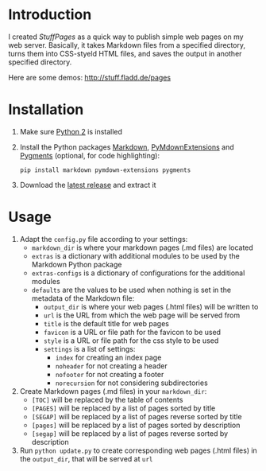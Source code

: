 Introduction 
============ 
 
I created _StuffPages_ as a quick way to publish simple web pages on my web server. Basically, it takes Markdown files from a specified directory, turns them into CSS-styeld HTML files, and saves the output in another specified directory. 

Here are some demos: http://stuff.fladd.de/pages

 
Installation 
============ 
 
1. Make sure [Python 2][] is installed 
 
2. Install the Python packages [Markdown][], [PyMdownExtensions][] and [Pygments][] (optional, for code highlighting): 
   
   ``` 
   pip install markdown pymdown-extensions pygments 
   ``` 
 
3. Download the [latest release][] and extract it 
 
[Python 2]: http://www.python.org 
[Markdown]: https://pythonhosted.org/Markdown/ 
[PyMdownExtensions]: http://facelessuser.github.io/pymdown-extensions 
[Pygments]: http://pygments.org 
[latest release]: https://github.com/fladd/StuffPages/releases/latest 
 
 
Usage 
===== 
 
1. Adapt the `config.py` file according to your settings: 
    * `markdown_dir` is where your markdown pages (.md files) are located 
    * `extras` is a dictionary with additional modules to be used by the Markdown Python package 
    * `extras-configs` is a dictionary of configurations for the additional modules 
    * `defaults` are the values to be used when nothing is set in the metadata of the Markdown file: 
        * `output_dir` is where your web pages (.html files) will be written to 
        * `url` is the URL from which the web page will be served from 
        * `title` is the default title for web pages 
        * `favicon` is a URL or file path for the favicon to be used 
        * `style` is a URL or file path for the css style to be used 
        * `settings` is a list of settings:
            * `index` for creating an index page
            * `noheader` for not creating a header 
            * `nofooter` for not creating a footer
            * `norecursion` for not considering subdirectories
2. Create Markdown pages (.md files) in your `markdown_dir`:
   * `[TOC]` will be replaced by the table of contents
   * `[PAGES]` will be replaced by a list of pages sorted by title
   * `[SEGAP]` will be replaced by a list of pages reverse sorted by title
   * `[pages]` will be replaced by a list of pages sorted by description
   * `[segap]` will be replaced by a list of pages reverse sorted by description
3. Run `python update.py` to create corresponding web pages (.html files) in the `output_dir`, that will be served at `url` 
